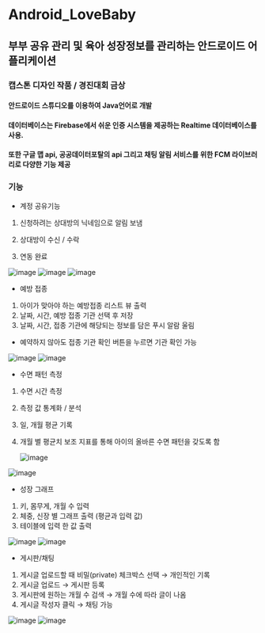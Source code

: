 # Android_LoveBaby

## 부부 공유 관리 및 육아 성장정보를 관리하는 안드로이드 어플리케이션

### 캡스톤 디자인 작품 / 경진대회 금상

#### 안드로이드 스튜디오를 이용하여 Java언어로 개발
#### 데이터베이스는 Firebase에서 쉬운 인증 시스템을 제공하는 Realtime 데이터베이스를 사용. 
#### 또한 구글 맵 api, 공공데이터포탈의 api 그리고 채팅 알림 서비스를 위한 FCM 라이브러리로 다양한 기능 제공

### 기능

- 계정 공유기능

1. 신청하려는 상대방의 
닉네임으로 알림 보냄
  
2. 상대방이 수신 / 수락 

3. 연동 완료

![image](https://user-images.githubusercontent.com/96825988/148056269-57611ff6-b4ac-43b7-acdf-9b137a438528.png)
![image](https://user-images.githubusercontent.com/96825988/148056277-323f7562-b876-49a6-85ac-a4ba321b7ae8.png)
![image](https://user-images.githubusercontent.com/96825988/148056279-fa4f65cf-f154-4ffb-8d9a-8104c08f9509.png)


- 예방 접종

1. 아이가 맞아야 하는 예방접종 리스트 뷰 출력
2. 날짜, 시간, 예방 접종 기관 선택 후 저장
3. 날짜, 시간, 접종 기관에 해당되는 정보를 담은 푸시 알람 울림

* 예약하지 않아도 접종 기관 확인 버튼을 누르면 기관 확인 가능

![image](https://user-images.githubusercontent.com/96825988/148056393-423d3f1d-6ae0-4ae6-9363-fcf682f07854.png)
![image](https://user-images.githubusercontent.com/96825988/148056401-801928c6-1118-4754-a7fc-d6582959a5ec.png)


- 수면 패턴 측정

1. 수면 시간 측정
2. 측정 값 통계화 / 분석 
3. 일, 개월 평균 기록
4. 개월 별 평균치 보조
   지표를 통해 아이의
   올바른 수면 패턴을
   갖도록 함
   
   ![image](https://user-images.githubusercontent.com/96825988/148056450-8363e844-5c2c-4d6f-b290-f87d8694e42c.png)

![image](https://user-images.githubusercontent.com/96825988/148056462-31ee8414-c082-48de-a183-1484060d506b.png)


- 성장 그래프

1. 키, 몸무게, 개월 수
   입력
2. 체중, 신장 별 그래프
   출력 (평균과 입력 값)
3. 테이블에 입력 한 값
   출력
   
![image](https://user-images.githubusercontent.com/96825988/148056485-83da83c4-5f72-4ad2-87a5-ebbfb4ca9f56.png)
![image](https://user-images.githubusercontent.com/96825988/148056491-11cf9493-6471-4e58-899f-b0a1433b5893.png)


- 게시판/채팅
1. 게시글 업로드할 때 비밀(private)
   체크박스 선택 → 개인적인 기록
2. 게시글 업로드 → 게시판 등록
3. 게시판에 원하는 개월 수 검색
   → 개월 수에 따라 글이 나옴
4. 게시글 작성자 클릭 
   → 채팅 가능

![image](https://user-images.githubusercontent.com/96825988/148056580-798652d1-b272-417d-9a41-83e8180f1f6b.png)
![image](https://user-images.githubusercontent.com/96825988/148056585-bb677981-70cc-44a7-94bd-caed9be14cc2.png)
